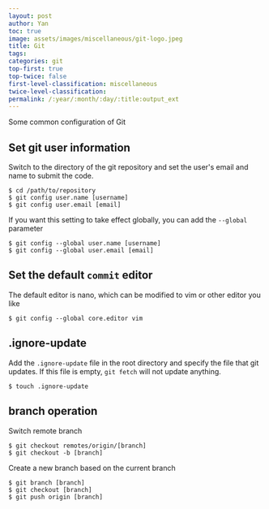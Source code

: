 ```yaml
---
layout: post
author: Yan 
toc: true
image: assets/images/miscellaneous/git-logo.jpeg
title: Git
tags:
categories: git
top-first: true
top-twice: false
first-level-classification: miscellaneous
twice-level-classification:
permalink: /:year/:month/:day/:title:output_ext
---
```


Some common configuration of Git

## Set git user information

Switch to the directory of the git repository and set the user's email and name to submit the code.

```shell
$ cd /path/to/repository
$ git config user.name [username]
$ git config user.email [email]
```


If you want this setting to take effect globally, you can add the `--global` parameter

```shell
$ git config --global user.name [username]
$ git config --global user.email [email]
```

## Set the default `commit` editor

The default editor is nano, which can be modified to vim or other editor you like

```shell
$ git config --global core.editor vim
```


## .ignore-update

Add the `.ignore-update` file in the root directory and specify the file that git updates. If this file is empty, `git fetch` will not update anything.

```shell
$ touch .ignore-update
```

## branch operation

Switch remote branch

```shell
$ git checkout remotes/origin/[branch]
$ git checkout -b [branch]
```

Create a new branch based on the current branch

```shell
$ git branch [branch]
$ git checkout [branch]
$ git push origin [branch]
```



